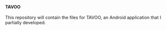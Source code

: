 #### TAVOO
This repository will contain the files for TAVOO, an Android application
that I partially developed.